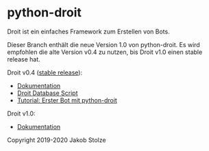 # python-droit
Droit ist ein einfaches Framework zum Erstellen von Bots.

Dieser Branch enthält die neue Version 1.0 von python-droit. Es wird empfohlen die alte Version v0.4 zu nutzen, bis Droit v1.0 einen stable release hat.

Droit v0.4 ([stable release](https://github.com/jaybeejs/python-droit/releases/tag/v0.4)):

- [Dokumentation](https://github.com/jaybeejs/python-droit/blob/v0.4/docs/Documentation.md)
- [Droit Database Script](https://github.com/jaybeejs/python-droit/blob/v0.4/docs/Droit%20Database%20Script.md)
- [Tutorial: Erster Bot mit python-droit](https://github.com/jaybeejs/python-droit/blob/v0.4/docs/Tutorial:%20Erster%20Bot%20mit%20python-droit.md)


Droit v1.0:

- [Dokumentation](https://github.com/jaybeejs/python-droit/blob/master/docs/docs.md)

Copyright 2019-2020 Jakob Stolze
